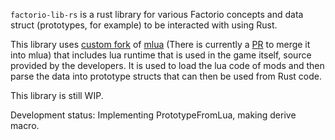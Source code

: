 `factorio-lib-rs` is a rust library for various Factorio concepts and data struct (prototypes, for example) to be interacted with using Rust.

This library uses [custom fork](https://github.com/JohnTheCoolingFan/factorio-mlua) of [mlua](https://github.com/khvzak/mlua) (There is currently a [PR](https://github.com/khvzak/mlua/pull/141) to merge it into mlua) that includes lua runtime that is used in the game itself, source provided by the developers. It is used to load the lua code of mods and then parse the data into prototype structs that can then be used from Rust code.

This library is still WIP.

Development status: Implementing PrototypeFromLua, making derive macro.
